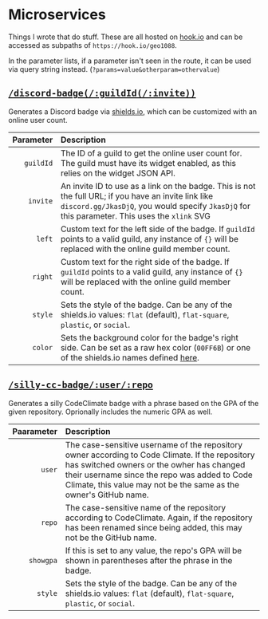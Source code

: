 # Microservices

Things I wrote that do stuff. These are all hosted on [hook.io](https://hook.io/) and can be accessed as subpaths of `https://hook.io/geo1088`.

In the parameter lists, if a parameter isn't seen in the route, it can be used via query string instead. (`?params=value&otherparam=othervalue`)

## [`/discord-badge(/:guildId(/:invite))`](https://hook.io/geo1088/discord-badge)

Generates a Discord badge via [shields.io](http://shields.io), which can be customized with an online user count.

Parameter | Description
---------:|:-----------
`guildId` | The ID of a guild to get the online user count for. The guild must have its widget enabled, as this relies on the widget JSON API.
`invite` | An invite ID to use as a link on the badge. This is not the full URL; if you have an invite link like `discord.gg/JkasDjQ`, you would specify `JkasDjQ` for this parameter. This uses the `xlink` SVG 
`left` | Custom text for the left side of the badge. If `guildId` points to a valid guild, any instance of `{}` will be replaced with the online guild member count.
`right` | Custom text for the right side of the badge. If `guildId` points to a valid guild, any instance of `{}` will be replaced with the online guild member count.
`style` | Sets the style of the badge. Can be any of the shields.io values: `flat` (default), `flat-square`, `plastic`, or `social`.
`color` | Sets the background color for the badge's right side. Can be set as a raw hex color (`00FF6B`) or one of the shields.io names defined [here](https://github.com/badges/shields/blob/master/colorscheme.json).


## [`/silly-cc-badge/:user/:repo`](http://hook.io/geo1088/silly-cc-badge/sferik/rails_admin)

Generates a silly CodeClimate badge with a phrase based on the GPA of the given repository. Oprionally includes the numeric GPA as well.

Paarameter | Description
----------:|:-----------
`user` | The case-sensitive username of the repository owner according to Code Climate. If the repository has switched owners or the owher has changed their username since the repo was added to Code Climate, this value may not be the same as the owner's GitHub name.
`repo` | The case-sensitive name of the repository according to CodeClimate. Again, if the repository has been renamed since being added, this may not be the GitHub name.
`showgpa` | If this is set to any value, the repo's GPA will be shown in parentheses after the phrase in the badge.
`style` | Sets the style of the badge. Can be any of the shields.io values: `flat` (default), `flat-square`, `plastic`, or `social`.
